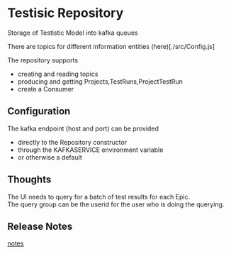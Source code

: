 #  Testisic Repository

Storage of Testistic Model into kafka queues

There are topics for different information entities (here)[./src/Config.js]

The repository supports
- creating and reading topics
- producing and getting Projects,TestRuns,ProjectTestRun
- create a Consumer

## Configuration

The kafka endpoint (host and port) can be provided
- directly to the Repository constructor
- through the KAFKASERVICE environment variable
- or otherwise a default

## Thoughts
The UI needs to query for a batch of test results for each Epic.  
The query group can be the userid for the user who is doing the querying.


## Release Notes

[notes](./RELEASE.md)
